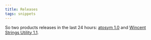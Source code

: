```yaml
---
title: Releases
tags: snippets
---
```


So two products releases in the last 24 hours: [atosym 1.0](http://wincent.com/a/products/atosym/) and [Wincent Strings Utility 1.1](http://wincent.com/a/products/wincent-strings-util/).
